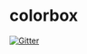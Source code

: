 # colorbox

[![Gitter](https://badges.gitter.im/color-box/colorbox.svg)](https://gitter.im/color-box/colorbox?utm_source=badge&utm_medium=badge&utm_campaign=pr-badge&utm_content=badge)